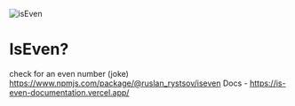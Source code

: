 ![isEven](https://user-images.githubusercontent.com/66295121/198858183-de6b164c-1ce8-4248-88fb-0d85d39ff4ad.png)
# IsEven?
check for an even number (joke)
https://www.npmjs.com/package/@ruslan_rystsov/iseven
Docs - https://is-even-documentation.vercel.app/
